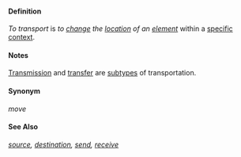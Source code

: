 #### Definition

*To transport* is *to [change](https://github.com/gcassel/Modular-Organization-Terminology/blob/master/terms/change.md) the [location](https://github.com/gcassel/Modular-Organization-Terminology/blob/master/terms/locate.md) of an [element](https://github.com/gcassel/Modular-Organization-Terminology/blob/master/terms/element.md)* within a [specific](https://github.com/gcassel/Modular-Organization-Terminology/blob/master/terms/specific.md) [context](https://github.com/gcassel/Modular-Organization-Terminology/blob/master/terms/context.md).

#### Notes

[Transmission](https://github.com/gcassel/Modular-Organization-Terminology/blob/master/terms/transmit.md) and [transfer](https://github.com/gcassel/Modular-Organization-Terminology/blob/master/terms/transfer.md) are [subtypes](https://github.com/gcassel/Modular-Organization-Terminology/blob/master/terms/subtype.md) of transportation.

#### Synonym

*move*

#### See Also

*[source](https://github.com/gcassel/Modular-Organization-Terminology/blob/master/terms/source.md), [destination](https://github.com/gcassel/Modular-Organization-Terminology/blob/master/terms/destination.md), [send](https://github.com/gcassel/Modular-Organization-Terminology/blob/master/terms/send.md), [receive](https://github.com/gcassel/Modular-Organization-Terminology/blob/master/terms/receive.md)*


